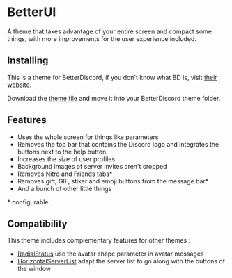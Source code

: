 # BetterUI
A theme that takes advantage of your entire screen and compact some things, with more improvements for the user experience included.

## Installing

This is a theme for BetterDiscord, if you don't know what BD is, visit [their website](https://betterdiscord.app).

Download the [theme file](https://github.com/Rashnain/BetterUI/raw/main/BetterUI.theme.css) and move it into your BetterDiscord theme folder.

## Features

* Uses the whole screen for things like parameters
* Removes the top bar that contains the Discord logo and integrates the buttons next to the help button
* Increases the size of user profiles
* Background images of server invites aren't cropped
* Removes Nitro and Friends tabs*
* Removes gift, GIF, stiker and emoji buttons from the message bar*
* And a bunch of other little things

\* configurable

## Compatibility
This theme includes complementary features for other themes :
* [RadialStatus](https://github.com/DiscordStyles/RadialStatus) use the avatar shape parameter in avatar messages
* [HorizontalServerList](https://github.com/DiscordStyles/HorizontalServerList) adapt the server list to go along with the buttons of the window
